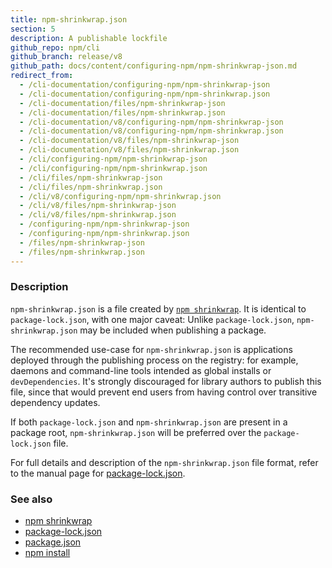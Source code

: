 ```yaml
---
title: npm-shrinkwrap.json
section: 5
description: A publishable lockfile
github_repo: npm/cli
github_branch: release/v8
github_path: docs/content/configuring-npm/npm-shrinkwrap-json.md
redirect_from:
  - /cli-documentation/configuring-npm/npm-shrinkwrap-json
  - /cli-documentation/configuring-npm/npm-shrinkwrap.json
  - /cli-documentation/files/npm-shrinkwrap-json
  - /cli-documentation/files/npm-shrinkwrap.json
  - /cli-documentation/v8/configuring-npm/npm-shrinkwrap-json
  - /cli-documentation/v8/configuring-npm/npm-shrinkwrap.json
  - /cli-documentation/v8/files/npm-shrinkwrap-json
  - /cli-documentation/v8/files/npm-shrinkwrap.json
  - /cli/configuring-npm/npm-shrinkwrap-json
  - /cli/configuring-npm/npm-shrinkwrap.json
  - /cli/files/npm-shrinkwrap-json
  - /cli/files/npm-shrinkwrap.json
  - /cli/v8/configuring-npm/npm-shrinkwrap.json
  - /cli/v8/files/npm-shrinkwrap-json
  - /cli/v8/files/npm-shrinkwrap.json
  - /configuring-npm/npm-shrinkwrap-json
  - /configuring-npm/npm-shrinkwrap.json
  - /files/npm-shrinkwrap-json
  - /files/npm-shrinkwrap.json
---
```


### Description

`npm-shrinkwrap.json` is a file created by [`npm
shrinkwrap`](/cli/v8/commands/npm-shrinkwrap). It is identical to
`package-lock.json`, with one major caveat: Unlike `package-lock.json`,
`npm-shrinkwrap.json` may be included when publishing a package.

The recommended use-case for `npm-shrinkwrap.json` is applications deployed
through the publishing process on the registry: for example, daemons and
command-line tools intended as global installs or `devDependencies`. It's
strongly discouraged for library authors to publish this file, since that
would prevent end users from having control over transitive dependency
updates.

If both `package-lock.json` and `npm-shrinkwrap.json` are present in a
package root, `npm-shrinkwrap.json` will be preferred over the
`package-lock.json` file.

For full details and description of the `npm-shrinkwrap.json` file format,
refer to the manual page for
[package-lock.json](/cli/v8/configuring-npm/package-lock-json).

### See also

* [npm shrinkwrap](/cli/v8/commands/npm-shrinkwrap)
* [package-lock.json](/cli/v8/configuring-npm/package-lock-json)
* [package.json](/cli/v8/configuring-npm/package-json)
* [npm install](/cli/v8/commands/npm-install)
